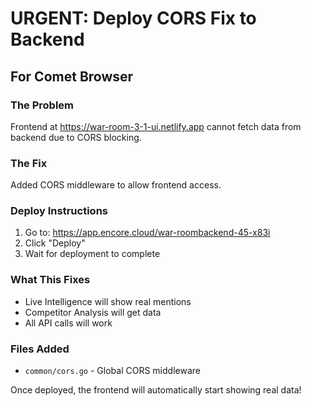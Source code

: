 # URGENT: Deploy CORS Fix to Backend

## For Comet Browser

### The Problem
Frontend at https://war-room-3-1-ui.netlify.app cannot fetch data from backend due to CORS blocking.

### The Fix
Added CORS middleware to allow frontend access.

### Deploy Instructions

1. Go to: https://app.encore.cloud/war-roombackend-45-x83i
2. Click "Deploy"
3. Wait for deployment to complete

### What This Fixes
- Live Intelligence will show real mentions
- Competitor Analysis will get data
- All API calls will work

### Files Added
- `common/cors.go` - Global CORS middleware

Once deployed, the frontend will automatically start showing real data!